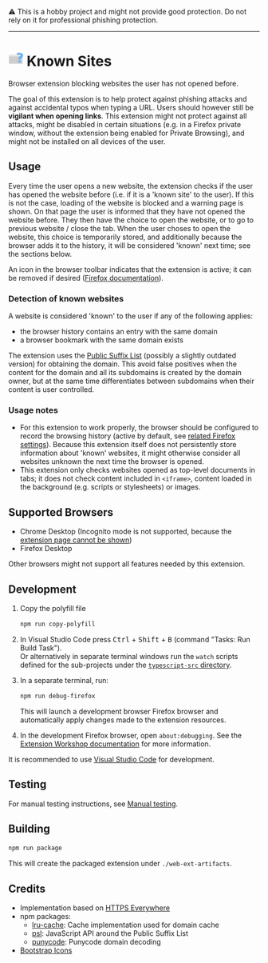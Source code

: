 :warning: This is a hobby project and might not provide good protection. Do not rely on it for professional phishing protection.

---

# <img src="extension/icon.svg" alt="Logo" width="30"> Known Sites

Browser extension blocking websites the user has not opened before.

The goal of this extension is to help protect against phishing attacks and against accidental typos when typing a URL.
Users should however still be **vigilant when opening links**. This extension might not protect against all attacks,
might be disabled in certain situations (e.g. in a Firefox private window, without the extension being enabled for
Private Browsing), and might not be installed on all devices of the user.

## Usage

Every time the user opens a new website, the extension checks if the user has opened the website before (i.e. if it is a 'known site' to
the user). If this is not the case, loading of the website is blocked and a warning page is shown. On that page the user is informed that
they have not opened the website before. They then have the choice to open the website, or to go to previous website / close the tab.
When the user choses to open the website, this choice is temporarily stored, and additionally because the browser adds it to the history,
it will be considered 'known' next time; see the sections below.

An icon in the browser toolbar indicates that the extension is active; it can be removed if desired ([Firefox documentation](https://support.mozilla.org/en-US/kb/customize-firefox-controls-buttons-and-toolbars)).

### Detection of known websites

A website is considered 'known' to the user if any of the following applies:

- the browser history contains an entry with the same domain
- a browser bookmark with the same domain exists

The extension uses the [Public Suffix List](https://publicsuffix.org/) (possibly a slightly outdated version) for obtaining the domain.
This avoid false positives when the content for the domain and all its subdomains is created by the domain owner, but at the same
time differentiates between subdomains when their content is user controlled.

### Usage notes

- For this extension to work properly, the browser should be configured to record the browsing history (active by default, see
  [related Firefox settings](https://support.mozilla.org/en-US/kb/delete-browsing-search-download-history-firefox#w_how-do-i-make-firefox-clear-my-history-automatically)).
  Because this extension itself does not persistently store information about 'known' websites, it might otherwise consider all
  websites unknown the next time the browser is opened.
- This extension only checks websites opened as top-level documents in tabs; it does not check content included in `<iframe>`,
  content loaded in the background (e.g. scripts or stylesheets) or images.

## Supported Browsers

- Chrome Desktop (Incognito mode is not supported, because the
  [extension page cannot be shown](https://developer.chrome.com/docs/extensions/reference/manifest/incognito#spanning))
- Firefox Desktop

Other browsers might not support all features needed by this extension.

## Development

1. Copy the polyfill file

   ```bash
   npm run copy-polyfill
   ```

2. In Visual Studio Code press <kbd>Ctrl</kbd> + <kbd>Shift</kbd> + <kbd>B</kbd> (command "Tasks: Run Build Task").\
   Or alternatively in separate terminal windows run the `watch` scripts defined for the sub-projects under the [`typescript-src` directory](./typescript-src).

3. In a separate terminal, run:

   ```bash
   npm run debug-firefox
   ```

   This will launch a development browser Firefox browser and automatically apply changes made to the extension resources.

4. In the development Firefox browser, open `about:debugging`. See the [Extension Workshop documentation](https://extensionworkshop.com/documentation/develop/debugging/)
   for more information.

It is recommended to use [Visual Studio Code](https://code.visualstudio.com/) for development.

## Testing

For manual testing instructions, see [Manual testing](Manual%20testing.md).

## Building

```bash
npm run package
```

This will create the packaged extension under `./web-ext-artifacts`.

## Credits

- Implementation based on [HTTPS Everywhere](https://github.com/EFForg/https-everywhere)
- npm packages:
  - [lru-cache](https://www.npmjs.com/package/lru-cache): Cache implementation used for domain cache
  - [psl](https://www.npmjs.com/package/psl): JavaScript API around the Public Suffix List
  - [punycode](https://www.npmjs.com/package/punycode): Punycode domain decoding
- [Bootstrap Icons](https://icons.getbootstrap.com/)
